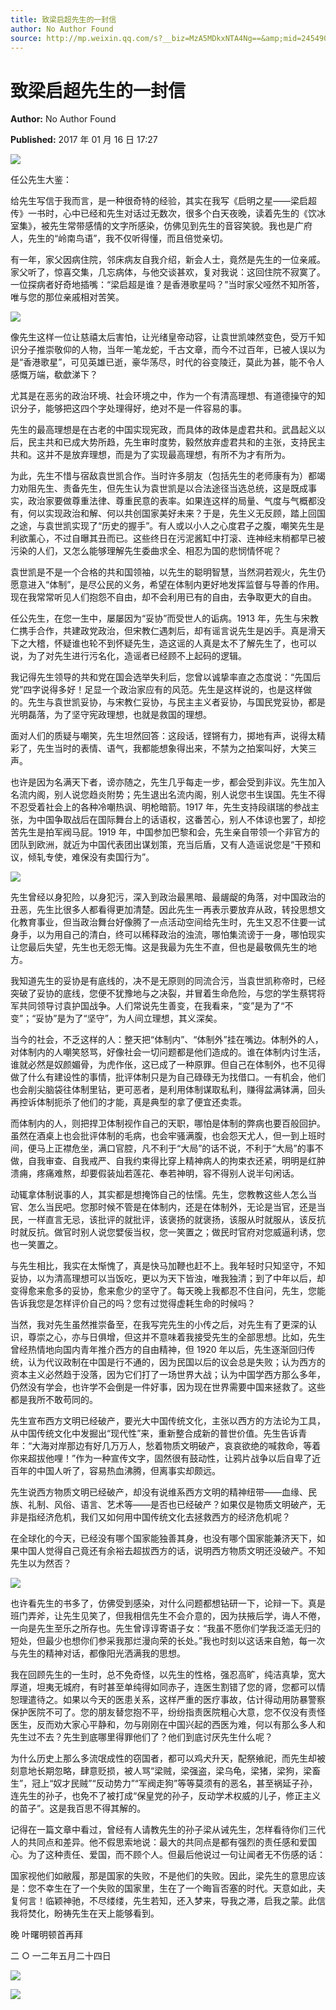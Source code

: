 ```yaml
---
title: 致梁启超先生的一封信
author: No Author Found
source: http://mp.weixin.qq.com/s?__biz=MzA5MDkxNTA4Ng==&amp;mid=2454905244&amp;idx=1&amp;sn=1174948ef6387ff579f5eb19c3b95c0a&amp;chksm=87a229fdb0d5a0eb7972404aa33c15863f9eceb3298b187001350ae762975f8fb4cb7e5b85fe&poc_token=HJ_Do2ejHyO-wNZGG8Q1S8FdPgy1YBBEob-nUEme
---
```


# 致梁启超先生的一封信

**Author:** No Author Found

**Published:** 2017 年 01 月 16 日 17:27

![](http://mmbiz.qpic.cn/mmbiz_jpg/PJWG74pLsMY6VjSs8icl92DouG8adAGS0ibIkmicA6dYrXchQel1ic3LTtD572I9r9sbW2tOnBvpibgicAXRcdc4p5aA/0?wx_fmt=jpeg)

任公先生大鉴：

给先生写信于我而言，是一种很奇特的经验，其实在我写《启明之星——梁启超传》一书时，心中已经和先生对话过无数次，很多个白天夜晚，读着先生的《饮冰室集》，被先生常带感情的文字所感染，仿佛见到先生的音容笑貌。我也是广府人，先生的“岭南鸟语”，我不仅听得懂，而且倍觉亲切。

有一年，家父因病住院，邻床病友自我介绍，新会人士，竟然是先生的一位亲戚。家父听了，惊喜交集，几忘病体，与他交谈甚欢，复对我说：这回住院不寂寞了。一位探病者好奇地插嘴：“梁启超是谁？是香港歌星吗？”当时家父哑然不知所答，唯与您的那位亲戚相对苦笑。

![](http://mmbiz.qpic.cn/mmbiz_jpg/PJWG74pLsMYibW010RhlLJSIsJq5xMLrkXvXys7zZVyZ9wa4I407QFaxpqicf1Vawt71AgKyicHOwmDSewoC2OBZQ/0?wx_fmt=jpeg)

像先生这样一位让慈禧太后害怕，让光绪皇帝动容，让袁世凯竦然变色，受万千知识分子推崇敬仰的人物，当年一笔龙蛇，千古文章，而今不过百年，已被人误以为是“香港歌星”，可见英雄已逝，豪华荡尽，时代的谷变陵迁，莫此为甚，能不令人感慨万端，欷歔涕下？

尤其是在恶劣的政治环境、社会环境之中，作为一个有清高理想、有道德操守的知识分子，能够把这四个字处理得好，绝对不是一件容易的事。

先生的最高理想是在古老的中国实现宪政，而具体的政体是虚君共和。武昌起义以后，民主共和已成大势所趋，先生审时度势，毅然放弃虚君共和的主张，支持民主共和。这并不是放弃理想，而是为了实现最高理想，有所不为才有所为。

为此，先生不惜与宿敌袁世凯合作。当时许多朋友（包括先生的老师康有为）都竭力劝阻先生、责备先生，但先生认为袁世凯是以合法途径当选总统，这是既成事实，政治家要做尊重法律、尊重民意的表率。如果连这样的局量、气度与气概都没有，何以实现政治和解、何以共创国家美好未来？于是，先生义无反顾，踏上回国之途，与袁世凯实现了“历史的握手”。有人或以小人之心度君子之腹，嘲笑先生是利欲薰心，不过自曝其丑而已。这些终日在污泥酱缸中打滚、连神经末梢都早已被污染的人们，又怎么能够理解先生委曲求全、相忍为国的悲悯情怀呢？

袁世凯是不是一个合格的共和国领袖，以先生的聪明智慧，当然洞若观火，先生仍愿意进入“体制”，是尽公民的义务，希望在体制内更好地发挥监督与导善的作用。现在我常常听见人们抱怨不自由，却不会利用已有的自由，去争取更大的自由。

任公先生，在您一生中，屡屡因为“妥协”而受世人的诟病。1913 年，先生与宋教仁携手合作，共建政党政治，但宋教仁遇刺后，却有谣言说先生是凶手。真是滑天下之大稽，怀疑谁也轮不到怀疑先生，造这谣的人真是太不了解先生了，也可以说，为了对先生进行污名化，造谣者已经顾不上起码的逻辑。

我记得先生领导的共和党在国会选举失利后，您曾以诚挚率直之态度说：“先国后党”四字说得多好！足显一个政治家应有的风范。先生是这样说的，也是这样做的。先生与袁世凯妥协，与宋教仁妥协，与民主主义者妥协，与国民党妥协，都是光明磊落，为了坚守宪政理想，也就是救国的理想。

面对人们的质疑与嘲笑，先生坦然回答：这段话，铿锵有力，掷地有声，说得太精彩了，先生当时的表情、语气，我都能想象得出来，不禁为之拍案叫好，大笑三声。

也许是因为名满天下者，谤亦随之，先生几乎每走一步，都会受到非议。先生加入名流内阁，别人说您趋炎附势；先生退出名流内阁，别人说您书生误国。先生不得不忍受着社会上的各种冷嘲热讽、明枪暗箭。1917 年，先生支持段祺瑞的参战主张，为中国争取战后在国际舞台上的话语权，这番苦心，别人不体谅也罢了，却挖苦先生是拍军阀马屁。1919 年，中国参加巴黎和会，先生亲自带领一个非官方的团队到欧洲，就近为中国代表团出谋划策，充当后盾，又有人造谣说您是“干预和议，倾轧专使，难保没有卖国行为”。

![](http://mmbiz.qpic.cn/mmbiz_jpg/PJWG74pLsMYibW010RhlLJSIsJq5xMLrkYHNZNkroaicDicMmbrYKrDmXItqusPQFO4ZmMaicK0Vhalwh3u9a44ktw/0?wx_fmt=jpeg)

先生曾经以身犯险，以身犯污，深入到政治最黑暗、最龌龊的角落，对中国政治的丑恶，先生比很多人都看得更加清楚。因此先生一再表示要放弃从政，转投思想文化教育事业，但当政治舞台好像腾了一点活动空间给先生时，先生又忍不住要一试身手，以为用自己的清白，终可以稀释政治的浊流，哪怕集流谤于一身，哪怕现实让您最后失望，先生也无怨无悔。这是我最为先生不直，但也是最敬佩先生的地方。

我知道先生的妥协是有底线的，决不是无原则的同流合污，当袁世凯称帝时，已经突破了妥协的底线，您便不犹豫地与之决裂，并冒着生命危险，与您的学生蔡锷将军共同领导讨袁护国战争。人们常说先生善变，在我看来，“变”是为了“不变”；“妥协”是为了“坚守”，为人间立理想，其义深矣。

当今的社会，不乏这样的人：整天把“体制内”、“体制外”挂在嘴边。体制外的人，对体制内的人嘲笑怒骂，好像社会一切问题都是他们造成的。谁在体制内讨生活，谁就必然是奴颜媚骨，为虎作伥，这已成了一种原罪。但自己在体制外，也不见得做了什么有建设性的事情，批评体制只是为自己碌碌无为找借口。一有机会，他们也会削尖脑袋往体制里钻，更可恶者，是利用体制谋取私利，赚得盆满钵满，回头再控诉体制扼杀了他们的才能，真是典型的拿了便宜还卖乖。

而体制内的人，则把捍卫体制视作自己的天职，哪怕是体制的弊病也要百般回护。虽然在酒桌上也会批评体制的毛病，也会牢骚满腹，也会怨天尤人，但一到上班时间，便马上正襟危坐，满口官腔，凡不利于“大局”的话不说，不利于“大局”的事不做，自我审查、自我戒严、自我约束得比穿上精神病人的拘束衣还紧，明明是红肿溃痈，疼痛难熬，却要假装灿若莲花、奉若神明，容不得别人说半句闲话。

动辄拿体制说事的人，其实都是想掩饰自己的怯懦。先生，您教教这些人怎么当官、怎么当民吧。您那时候不管是在体制内，还是在体制外，无论是当官，还是当民，一样直言无忌，该批评的就批评，该褒扬的就褒扬，该服从时就服从，该反抗时就反抗。做官时别人说您嬖佞当权，您一笑置之；做民时官府对您威逼利诱，您也一笑置之。

与先生相比，我实在太惭愧了，真是快马加鞭也赶不上。我年轻时只知坚守，不知妥协，以为清高理想可以当饭吃，更以为天下皆浊，唯我独清；到了中年以后，却变得愈来愈多的妥协，愈来愈少的坚守了。每天晚上我都忍不住自问，先生，您能告诉我您是怎样评价自己的吗？您有过觉得虚耗生命的时候吗？

当然，我对先生虽然推崇备至，在我写完先生的小传之后，对先生有了更深的认识，尊崇之心，亦与日俱增，但这并不意味着我接受先生的全部思想。比如，先生曾经热情地向国内青年推介西方的自由精神，但 1920 年以后，先生逐渐回归传统，认为代议政制在中国是行不通的，因为民国以后的议会总是失败；认为西方的资本主义必然趋于没落，因为它们打了一场世界大战；认为中国学西方那么多年，仍然没有学会，也许学不会倒是一件好事，因为现在世界需要中国来拯救了。这些都是我所不敢苟同的。

先生宣布西方文明已经破产，要光大中国传统文化，主张以西方的方法论为工具，从中国传统文化中发掘出“现代性”来，重新整合成新的普世价值。先生告诉青年：“大海对岸那边有好几万万人，愁着物质文明破产，哀哀欲绝的喊救命，等着你来超拔他哩！”作为一种宣传文字，固然很有鼓动性，让鸦片战争以后自卑了近百年的中国人听了，容易热血沸腾，但离事实却颇远。

先生说西方物质文明已经破产，却没有说维系西方文明的精神纽带——血缘、民族、礼制、风俗、语言、艺术等——是否也已经破产？如果仅是物质文明破产，无非是指经济危机，我们又如何用中国传统文化去拯救西方的经济危机呢？

在全球化的今天，已经没有哪个国家能独善其身，也没有哪个国家能兼济天下，如果中国人觉得自己竟还有余裕去超拔西方的话，说明西方物质文明还没破产。不知先生以为然否？

![](http://mmbiz.qpic.cn/mmbiz_jpg/PJWG74pLsMYibW010RhlLJSIsJq5xMLrkWjQnS8q2CUAPAX0QWZDmWZ9ibkKnEliaCvFdhxQKcHdv0FVBag4SVkFg/0?wx_fmt=jpeg)

也许看先生的书多了，仿佛受到感染，对什么问题都想钻研一下，论辩一下。真是班门弄斧，让先生见笑了，但我相信先生不会介意的，因为扶掖后学，诲人不倦，一向是先生至乐之所存也。先生曾谆谆寄语子女：“我虽不愿你们学我泛滥无归的短处，但最少也想你们参采我那烂漫向荣的长处。”我也时刻以这话来自勉，每一次与先生的精神对话，都像阳光洒满我的思想。

我在回顾先生的一生时，总不免奇怪，以先生的性格，强忍高旷，纯洁真挚，宽大厚道，坦夷无城府，有时甚至单纯得如同赤子，连医生割错了您的肾，您都可以情恕理遣待之。如果以今天的医患关系，这样严重的医疗事故，估计得动用防暴警察保护医院不可了。您的朋友替您抱不平，纷纷指责医院粗心大意，您不仅没有责怪医生，反而劝大家心平静和，勿与刚刚在中国兴起的西医为难，何以有那么多人和先生过不去？先生到底哪里得罪他们了？他们到底讨厌先生什么呢？

为什么历史上那么多流氓成性的窃国者，都可以鸡犬升天，配祭飨祀，而先生却被刻意地长期忽略，肆意贬损，被人骂“梁贼，梁强盗，梁乌龟，梁猪，梁狗，梁畜生”，冠上“奴才民贼”“反动势力”“军阀走狗”等等莫须有的恶名，甚至祸延子孙，连先生的孙子，也免不了被打成“保皇党的孙子，反动学术权威的儿子，修正主义的苗子”。这是我百思不得其解的。

记得在一篇文章中看过，曾经有人请教先生的孙子梁从诫先生，怎样看待你们三代人的共同点和差异。他不假思索地说：最大的共同点是都有强烈的责任感和爱国心。为了这种责任、爱国，而不顾个人。但最后他说过一句让闻者无不伤感的话：

国家视他们如敝履，那是国家的失败，不是他们的失败。因此，梁先生的意思应该是：您不幸生在了一个失败的国家里，生在了一个晦盲否塞的时代。天意如此，夫复何言！临颖神驰，不尽缕缕，先生若知，还入梦来，导我之滞，启我之蒙。此信我将焚化，盼祷先生在天上能够看到。

晚 叶曙明顿首再拜

二 ○ 一二年五月二十四日

![](http://mmbiz.qpic.cn/mmbiz_png/PJWG74pLsMYibW010RhlLJSIsJq5xMLrkzmlUpmvLpYVS0scNicWQdyholg0ufCefQOUiaxJJSeZctOW5SaLptfRg/0?wx_fmt=gif)

![](http://mmbiz.qpic.cn/mmbiz_jpg/PJWG74pLsMYibW010RhlLJSIsJq5xMLrkWZ04ocd4vXMZLph14Eq1dkicYnibART1TObffhejq2TzubuOY5TRk6zw/0?wx_fmt=jpeg)
